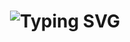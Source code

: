 <div align="center">
    <h1 class="animated-header">
        <img src="https://readme-typing-svg.herokuapp.com?font=Fira+Code&size=40&duration=4000&pause=1000&color=33FF33&center=true&vCenter=true&width=1000&lines=Hai...+with+me+Idham+Kholid+Nur+Azizi;NIM+20230801192;Welcome+to+my+GitHub+idhamzy22+profile;" alt="Typing SVG"/>
    </h1>
</div>
